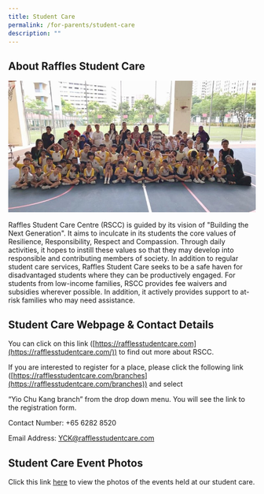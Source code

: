 ```yaml
---
title: Student Care
permalink: /for-parents/student-care
description: ""
---
```

About Raffles Student Care
--------------------------

![](/images/Raffles%20Student%20Care.jpg)
  

Raffles Student Care Centre (RSCC) is guided by its vision of "Building the Next Generation". It aims to inculcate in its students the core values of Resilience, Responsibility, Respect and Compassion. Through daily activities, it hopes to instill these values so that they may develop into responsible and contributing members of society. In addition to regular student care services, Raffles Student Care seeks to be a safe haven for disadvantaged students where they can be productively engaged. For students from low-income families, RSCC provides fee waivers and subsidies wherever possible. In addition, it actively provides support to at-risk families who may need assistance.

Student Care Webpage & Contact Details
--------------------------------------

  

You can click on this link ([https://rafflesstudentcare.com](https://rafflesstudentcare.com/)) to find out more about RSCC. 

  

If you are interested to register for a place, please click the following link ([https://rafflesstudentcare.com/branches](https://rafflesstudentcare.com/branches)) and select 

“Yio Chu Kang branch” from the drop down menu. You will see the link to the registration form.

  

  

Contact Number: +65 6282 8520 

Email Address: [YCK@rafflesstudentcare.com](mailto:YCK@rafflesstudentcare.com)

Student Care Event Photos
-------------------------

  

Click this link [here](https://www.facebook.com/RafflesStudentCare/photos/?tab=album&album_id=2925219947490334&ref=page_internal) to view the photos of the events held at our student care.